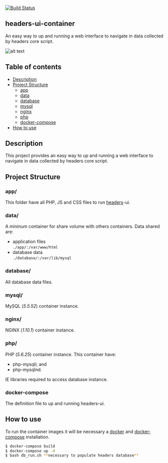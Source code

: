 [![Build Status](https://travis-ci.org/amenezes/headers-ui-container.svg?branch=master)](https://travis-ci.org/amenezes/headers-ui-container)
## headers-ui-container
An easy way to up and running a web interface to navigate in data collected by headers core script.  

![alt text](https://github.com/oshp/headers/blob/master/docs/strict-transport-security.png)

## Table of contents
* [Description](#description)
* [Project Structure](#project-structure)  
  * [app](#app)  
  * [data](#data)  
  * [database](#database)  
  * [mysql](#mysql)  
  * [nginx](#nginx)  
  * [php](#php)
  * [docker-compose](#docker-compose)
* [How to use](#how-to-use)

## Description  
This project provides an easy way to up and running a web interface to navigate in data collected by headers core script.

## Project Structure
### app/
This folder have all PHP, JS and CSS files to run [headers](https://github.com/oshp/headers)-ui.

### data/
A mininum container for share volume with others containers. Data shared are:
- application files  
`./app/:/var/www/html`
- database data  
`./database/:/var/lib/mysql`

### database/
All database data files.

### mysql/
MySQL (*5.5.52*) container instance.

### nginx/
NGINX (*1.10.1*) container instance.

### php/
PHP (*5.6.25*) container instance. This container have:
 - php-mysqli; and
 - php-mysqlnd.

IE libraries required to access database instance.

### docker-compose  
The definition file to up and running headers-ui.

## How to use

To run the container images it will be necessary a [docker](https://docs.docker.com/engine/installation/) and [docker-compose](https://docs.docker.com/compose/install/) installation.

```bash
$ docker-compose build
$ docker-compose up -d
$ bash db_run.sh **necessary to populate headers database**
```
